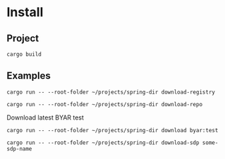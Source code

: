 # Install

## Project

`cargo build`

## Examples

`cargo run -- --root-folder ~/projects/spring-dir download-registry`

`cargo run -- --root-folder ~/projects/spring-dir download-repo`

Download latest BYAR test

`cargo run -- --root-folder ~/projects/spring-dir download byar:test`



`cargo run -- --root-folder ~/projects/spring-dir download-sdp some-sdp-name`

<!--
TODO:
- Use the new sprd-backend API to speed up metadata queries
- Make it possible to specify the server URLs
- Add description. What does this program do?
- Fix/finish the implementation of rapid downloads
- Make it possible to pipe output to files, right now it's only interactive.
- Support parallel downloads (optionally)
 -->